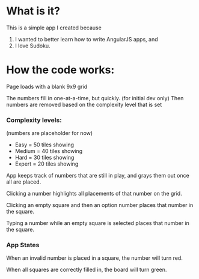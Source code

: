 # What is it?

This is a simple app I created because

 1.  I wanted to better learn how to write AngularJS apps, and 
 2.  I love Sudoku.  


# How the code works:

Page loads with a blank 9x9 grid

The numbers fill in one-at-a-time, but quickly. (for initial dev only)
Then numbers are removed based on the complexity level that is set

### Complexity levels:

(numbers are placeholder for now)

* Easy = 50 tiles showing
* Medium = 40 tiles showing
* Hard = 30 tiles showing
* Expert = 20 tiles showing

App keeps track of numbers that are still in play, and grays them out once all are placed.

Clicking a number highlights all placements of that number on the grid.

Clicking an empty square and then an option number places that number in the square.

Typing a number while an empty square is selected places that number in the square.

### App States

When an invalid number is placed in a square, the number will turn red.

When all squares are correctly filled in, the board will turn green.
